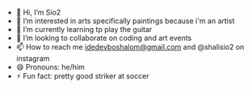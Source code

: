 - 👋 Hi, I’m Sio2
- 👀 I’m interested in arts specifically paintings because i'm an artist
- 🌱 I’m currently learning tp play the guitar
- 💞️ I’m looking to collaborate on coding and art events
- 📫 How to reach me idedevboshalom@gmail.com and @shalisio2 on instagram
- 😄 Pronouns: he/him
- ⚡ Fun fact: pretty good striker at soccer

<!---
shalisio2/shalisio2 is a ✨ special ✨ repository because its `README.md` (this file) appears on your GitHub profile.
You can click the Preview link to take a look at your changes.
--->
